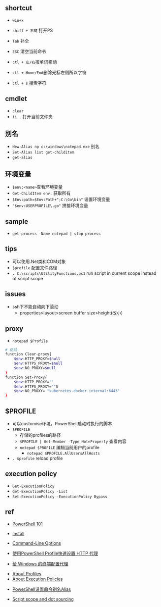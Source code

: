 ## shortcut
+ `win+x`
+ `shift + 右键` 打开PS

+ `Tab` 补全
+ `ESC` 清空当前命令
+ `ctl + 左/右`按单词移动
+ `ctl + Home/End`删除光标左侧所以字符
+ `ctl + s` 搜索字符

## cmdlet
+ `clear`
+ `ii .` 打开当前文件夹


## 别名
+ `New-Alias np c:\windows\notepad.exe` 别名
+ `Set-Alias list get-childitem`
+ `get-alias`


## 环境变量
+ `$env:<name>`查看环境变量
+ `Get-ChildItem env:` 获取所有
+ `$Env:path=$Env:Path+";C:\Go\bin"` 设置环境变量
+ `"$env:USERPROFILE\.go"` 拼接环境变量



## sample
+ `get-process -Name notepad | stop-process`

## tips
+ 可以使用.Net类和COM对象
+ `$profile` 配置文件路径
+ `. C:\scripts\UtilityFunctions.ps1` run script in current scope instead of script scope

## issues
+ ssh下不能自动向下滚动
    - properties>layout>screen buffer size>height(改小)


## proxy
<!-- + `netsh winhttp set proxy <proxy>:<port>`
+ `netsh winhttp reset proxy`
+ `netsh winhttp show proxy` -->
+ `notepad $Profile`
```sh
# 粘贴
function Clear-proxy{
    $env:HTTP_PROXY=$null
    $env:HTTPS_PROXY=$null
    $env:NO_PROXY=$null
}
function Set-Proxy{
    $env:HTTP_PROXY=""
    $env:HTTPS_PROXY=""S
    $env:NO_PROXY= "kubernetes.docker.internal:6443"
}
```

## $PROFILE
+ 可以customise环境，PowerShell启动时执行的脚本
+ `$PROFILE`
    + 存储的profiles的路径
    + `$PROFILE | Get-Member -Type NoteProperty` 查看内容
    + `notepad $PROFILE` 编辑当前用户的profile
        + `notepad $PROFILE.AllUsersAllHosts`
+ `. $profile` reload profile


## execution policy
+ `Get-ExecutionPolicy`
+ `Get-ExecutionPolicy -List`
+ `Set-ExecutionPolicy -ExecutionPolicy Bypass`

## ref
+ [PowerShell 101](https://docs.microsoft.com/zh-cn/powershell/scripting/learn/ps101/00-introduction?view=powershell-7)

+ [install](https://docs.microsoft.com/en-us/powershell/scripting/install/installing-powershell-core-on-windows?view=powershell-7)
+ [Command-Line Options](https://docs.microsoft.com/en-us/windows/win32/msi/command-line-options)
+ [使用PowerShell Profile快速设置 HTTP 代理](https://async.sh/2018/07/30/quick-setup-http-proxy-using-powershell-profile/)
+ [给 Windows 的终端配置代理](https://zcdll.github.io/2018/01/27/proxy-on-windows-terminal/)
<!-- profile -->
+ [About Profiles](https://docs.microsoft.com/en-us/powershell/module/microsoft.powershell.core/about/about_profiles?view=powershell-6#the-profile-files)
+ [About Execution Policies](https://docs.microsoft.com/zh-cn/powershell/module/microsoft.powershell.core/about/about_execution_policies?view=powershell-7)

<!-- 安全权限 -->

<!-- details -->
+ [PowerShell设置命令别名Alias](https://segmentfault.com/a/1190000015928399)

<!-- scope -->
+ [Script scope and dot sourcing](https://docs.microsoft.com/en-us/powershell/module/microsoft.powershell.core/about/about_scripts?view=powershell-7.1&viewFallbackFrom=powershell-6#script-scope-and-dot-sourcing)